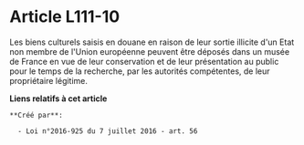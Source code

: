 # Article L111-10

Les biens culturels saisis en douane en raison de leur sortie illicite d'un Etat non membre de l'Union européenne peuvent
être déposés dans un musée de France en vue de leur conservation et de leur présentation au public pour le temps de la
recherche, par les autorités compétentes, de leur propriétaire légitime.

**Liens relatifs à cet article**

	**Créé par**:

	  - Loi n°2016-925 du 7 juillet 2016 - art. 56
